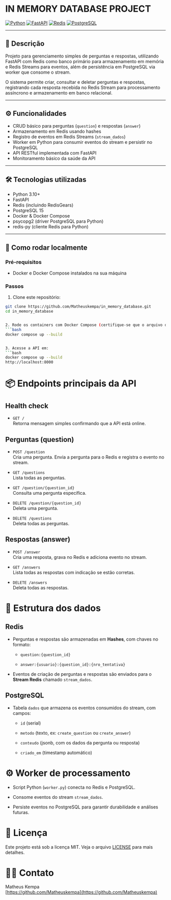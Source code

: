# IN MEMORY DATABASE PROJECT

[![Python](https://img.shields.io/badge/python-3.10-blue.svg)](https://www.python.org/) 
[![FastAPI](https://img.shields.io/badge/FastAPI-0.95-green.svg)](https://fastapi.tiangolo.com/)
[![Redis](https://img.shields.io/badge/Redis-7.0-orange.svg)](https://redis.io/)
[![PostgreSQL](https://img.shields.io/badge/PostgreSQL-15-blue.svg)](https://www.postgresql.org/)

---

## 📝 Descrição

Projeto para gerenciamento simples de perguntas e respostas, utilizando FastAPI com Redis como banco primário para armazenamento em memória e Redis Streams para eventos, além de persistência em PostgreSQL via worker que consome o stream.

O sistema permite criar, consultar e deletar perguntas e respostas, registrando cada resposta recebida no Redis Stream para processamento assíncrono e armazenamento em banco relacional.

---

## ⚙️ Funcionalidades

- CRUD básico para perguntas (`question`) e respostas (`answer`)
- Armazenamento em Redis usando hashes
- Registro de eventos em Redis Streams (`stream_dados`)
- Worker em Python para consumir eventos do stream e persistir no PostgreSQL
- API RESTful implementada com FastAPI
- Monitoramento básico da saúde da API

---

## 🛠 Tecnologias utilizadas

- Python 3.10+
- FastAPI
- Redis (incluindo RedisGears)
- PostgreSQL 15
- Docker & Docker Compose
- psycopg2 (driver PostgreSQL para Python)
- redis-py (cliente Redis para Python)

---

## 🚀 Como rodar localmente

### Pré-requisitos

- Docker e Docker Compose instalados na sua máquina

### Passos

1. Clone este repositório:

```bash
git clone https://github.com/Matheuskempa/in_memory_database.git
cd in_memory_database


2. Rode os containers com Docker Compose (certifique-se que o arquivo docker-compose.yml está configurado):
```bash
docker compose up --build


3. Acesse a API em:
```bash
docker compose up --build
http://localhost:8000

```

# 📦 Endpoints principais da API

## Health check

- `GET /`  
  Retorna mensagem simples confirmando que a API está online.

## Perguntas (question)

- `POST /question`  
  Cria uma pergunta. Envia a pergunta para o Redis e registra o evento no stream.

- `GET /questions`  
  Lista todas as perguntas.

- `GET /question/{question_id}`  
  Consulta uma pergunta específica.

- `DELETE /question/{question_id}`  
  Deleta uma pergunta.

- `DELETE /questions`  
  Deleta todas as perguntas.

## Respostas (answer)

- `POST /answer`  
  Cria uma resposta, grava no Redis e adiciona evento no stream.

- `GET /answers`  
  Lista todas as respostas com indicação se estão corretas.

- `DELETE /answers`  
  Deleta todas as respostas.

# 🧱 Estrutura dos dados

## Redis

- Perguntas e respostas são armazenadas em **Hashes**, com chaves no formato:

  - `question:{question_id}`

  - `answer:{usuario}:{question_id}:{nro_tentativa}`

- Eventos de criação de perguntas e respostas são enviados para o **Stream Redis** chamado `stream_dados`.

## PostgreSQL

- Tabela `dados` que armazena os eventos consumidos do stream, com campos:

  - `id` (serial)

  - `metodo` (texto, ex: `create_question` ou `create_answer`)

  - `conteudo` (jsonb, com os dados da pergunta ou resposta)

  - `criado_em` (timestamp automático)

# ⚙️ Worker de processamento

- Script Python (`worker.py`) conecta no Redis e PostgreSQL.

- Consome eventos do stream `stream_dados`.

- Persiste eventos no PostgreSQL para garantir durabilidade e análises futuras.

# 📄 Licença

Este projeto está sob a licença MIT. Veja o arquivo [LICENSE](LICENSE) para mais detalhes.

# 🙋‍♂️ Contato

Matheus Kempa  
[https://github.com/Matheuskempa](https://github.com/Matheuskempa)
